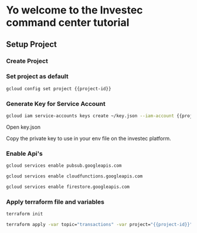 # Yo welcome to the Investec command center tutorial

<walkthrough-tutorial-duration duration=5></walkthrough-tutorial-duration>

## Setup Project

### Create Project

<walkthrough-project-billing-setup></walkthrough-project-billing-setup>

### Set project as default

``` bash
gcloud config set project {{project-id}}
```

### Generate Key for Service Account

``` bash
gcloud iam service-accounts keys create ~/key.json --iam-account {{project-id}}@appspot.gserviceaccount.com
```

<walkthrough-editor-open-file filePath="key.json">
    Open key.json
</walkthrough-editor-open-file>

Copy the private key to use in your env file on the investec platform.

### Enable Api's

``` bash
gcloud services enable pubsub.googleapis.com
````
```` bash
gcloud services enable cloudfunctions.googleapis.com
````
``` bash
gcloud services enable firestore.googleapis.com
````

### Apply terraform file and variables

``` bash
terraform init
```

``` bash
terraform apply -var topic="transactions" -var project="{{project-id}}"
```
